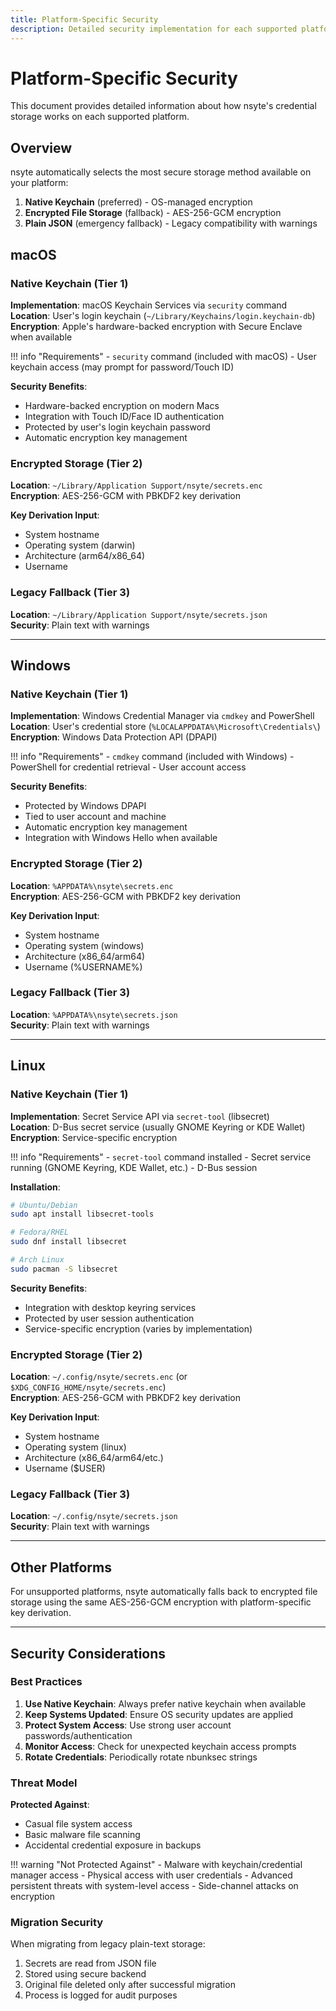 ```yaml
---
title: Platform-Specific Security
description: Detailed security implementation for each supported platform
---
```


# Platform-Specific Security

This document provides detailed information about how nsyte's credential storage works on each
supported platform.

## Overview

nsyte automatically selects the most secure storage method available on your platform:

1. **Native Keychain** (preferred) - OS-managed encryption
2. **Encrypted File Storage** (fallback) - AES-256-GCM encryption
3. **Plain JSON** (emergency fallback) - Legacy compatibility with warnings

## macOS

### Native Keychain (Tier 1)

**Implementation**: macOS Keychain Services via `security` command\
**Location**: User's login keychain (`~/Library/Keychains/login.keychain-db`)\
**Encryption**: Apple's hardware-backed encryption with Secure Enclave when available

!!! info "Requirements" - `security` command (included with macOS) - User keychain access (may
prompt for password/Touch ID)

**Security Benefits**:

- Hardware-backed encryption on modern Macs
- Integration with Touch ID/Face ID authentication
- Protected by user's login keychain password
- Automatic encryption key management

### Encrypted Storage (Tier 2)

**Location**: `~/Library/Application Support/nsyte/secrets.enc`\
**Encryption**: AES-256-GCM with PBKDF2 key derivation

**Key Derivation Input**:

- System hostname
- Operating system (darwin)
- Architecture (arm64/x86_64)
- Username

### Legacy Fallback (Tier 3)

**Location**: `~/Library/Application Support/nsyte/secrets.json`\
**Security**: Plain text with warnings

---

## Windows

### Native Keychain (Tier 1)

**Implementation**: Windows Credential Manager via `cmdkey` and PowerShell\
**Location**: User's credential store (`%LOCALAPPDATA%\Microsoft\Credentials\`)\
**Encryption**: Windows Data Protection API (DPAPI)

!!! info "Requirements" - `cmdkey` command (included with Windows) - PowerShell for credential
retrieval - User account access

**Security Benefits**:

- Protected by Windows DPAPI
- Tied to user account and machine
- Automatic encryption key management
- Integration with Windows Hello when available

### Encrypted Storage (Tier 2)

**Location**: `%APPDATA%\nsyte\secrets.enc`\
**Encryption**: AES-256-GCM with PBKDF2 key derivation

**Key Derivation Input**:

- System hostname
- Operating system (windows)
- Architecture (x86_64/arm64)
- Username (%USERNAME%)

### Legacy Fallback (Tier 3)

**Location**: `%APPDATA%\nsyte\secrets.json`\
**Security**: Plain text with warnings

---

## Linux

### Native Keychain (Tier 1)

**Implementation**: Secret Service API via `secret-tool` (libsecret)\
**Location**: D-Bus secret service (usually GNOME Keyring or KDE Wallet)\
**Encryption**: Service-specific encryption

!!! info "Requirements" - `secret-tool` command installed - Secret service running (GNOME Keyring,
KDE Wallet, etc.) - D-Bus session

**Installation**:

```bash
# Ubuntu/Debian
sudo apt install libsecret-tools

# Fedora/RHEL
sudo dnf install libsecret

# Arch Linux
sudo pacman -S libsecret
```

**Security Benefits**:

- Integration with desktop keyring services
- Protected by user session authentication
- Service-specific encryption (varies by implementation)

### Encrypted Storage (Tier 2)

**Location**: `~/.config/nsyte/secrets.enc` (or `$XDG_CONFIG_HOME/nsyte/secrets.enc`)\
**Encryption**: AES-256-GCM with PBKDF2 key derivation

**Key Derivation Input**:

- System hostname
- Operating system (linux)
- Architecture (x86_64/arm64/etc.)
- Username ($USER)

### Legacy Fallback (Tier 3)

**Location**: `~/.config/nsyte/secrets.json`\
**Security**: Plain text with warnings

---

## Other Platforms

For unsupported platforms, nsyte automatically falls back to encrypted file storage using the same
AES-256-GCM encryption with platform-specific key derivation.

---

## Security Considerations

### Best Practices

1. **Use Native Keychain**: Always prefer native keychain when available
2. **Keep Systems Updated**: Ensure OS security updates are applied
3. **Protect System Access**: Use strong user account passwords/authentication
4. **Monitor Access**: Check for unexpected keychain access prompts
5. **Rotate Credentials**: Periodically rotate nbunksec strings

### Threat Model

**Protected Against**:

- Casual file system access
- Basic malware file scanning
- Accidental credential exposure in backups

!!! warning "Not Protected Against" - Malware with keychain/credential manager access - Physical
access with user credentials - Advanced persistent threats with system-level access - Side-channel
attacks on encryption

### Migration Security

When migrating from legacy plain-text storage:

1. Secrets are read from JSON file
2. Stored using secure backend
3. Original file deleted only after successful migration
4. Process is logged for audit purposes
